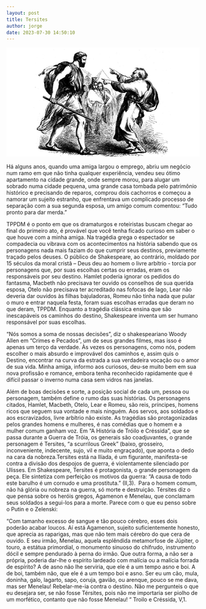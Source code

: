 ```yaml
---
layout: post
title: Tersites
author: jorge
date: 2023-07-30 14:50:10
---
```

![](/uploads/tersites.jpg)

Há alguns anos, quando uma amiga largou o emprego, abriu um negócio num ramo em que não tinha qualquer experiência, vendeu seu ótimo apartamento na cidade grande, onde sempre morou, para alugar um sobrado numa cidade pequena, uma grande casa tombada pelo patrimônio histórico e precisando de reparos, comprou dois cachorros e começou a namorar um sujeito estranho, que enfrentava um complicado processo de separação com a sua segunda esposa, um amigo comum comentou: “Tudo pronto para dar merda.”

TPPDM é o ponto em que os dramaturgos e roteiristas buscam chegar ao final do primeiro ato, é provável que você tenha ficado curioso em saber o que houve com a minha amiga. Na tragédia grega o espectador se compadecia ou vibrava com os acontecimentos na história sabendo que os personagens nada mais faziam do que cumprir seus destinos, previamente traçado pelos deuses. O público de Shakespeare, ao contrário, moldado por 15 séculos da moral cristã – Deus deu ao homem o livre arbítrio - torcia por personagens que, por suas escolhas certas ou erradas, eram os responsáveis por seu destino. Hamlet poderia ignorar os pedidos do fantasma, Macbeth não precisava ter ouvido os conselhos de sua querida esposa, Otelo não precisava ter acreditado nas fofocas de Iago, Lear não deveria dar ouvidos às filhas bajuladoras, Romeu não tinha nada que pular o muro e entrar naquela festa, foram suas escolhas erradas que deram no que deram, TPPDM. Enquanto a tragédia clássica ensina que são inescapáveis os caminhos do destino, Shakespeare inventa um ser humano responsável por suas escolhas.

“Nós somos a soma de nossas decisões”, diz o shakespeariano Woody Allen em “Crimes e Pecados”, um de seus grandes filmes, mas isso é apenas um terço da verdade. Às vezes os personagens, como nós, podem escolher o mais absurdo e improvável dos caminhos e, assim quis o Destino, encontrar na curva da estrada a sua verdadeira vocação ou o amor de sua vida. Minha amiga, informo aos curiosos, deu-se muito bem em sua nova profissão e romance, embora tenha reconhecido rapidamente que é difícil passar o inverno numa casa sem vidros nas janelas.

Além de boas decisões e sorte, a posição social de cada um, pessoa ou personagem, também define o rumo das suas histórias. Os personagens citados, Hamlet, Macbeth, Otelo, Lear e Romeu, são reis, príncipes, homens ricos que seguem sua vontade e mais ninguém. Aos servos, aos soldados e aos escravizados, livre arbítrio não existe. As tragédias são protagonizadas pelos grandes homens e mulheres, é nas comédias que o homem e a mulher comum ganham voz. Em “A História de Tróilo e Créssida”, que se passa durante a Guerra de Tróia, os generais são coadjuvantes, o grande personagem é Tersites, “a scurrilous Greek” (baixo, grosseiro, inconveniente, indecente, sujo, vil e muito engraçado), que aponta o dedo na cara da nobreza.Tersites está na Ilíada, é um figurante, manifesta-se contra a divisão dos despojos de guerra, é violentamente silenciado por Ulisses. Em Shakespeare, Tersites é protagonista, o grande personagem da peça. Ele sintetiza com perfeição os motivos da guerra: “A causa de todo este barulho é um cornudo e uma prostituta.” (II,3).  Para o homem comum, não há glória ou nobreza na guerra, só morte e destruição. Térsites diz o que pensa sobre os heróis gregos, Agamenon e Menelau, que conclamam seus soldados a segui-los para a morte. Parece com o que eu penso sobre o Putin e o Zelenski:

“Com tamanho excesso de sangue e tão pouco cérebro, esses dois poderão acabar loucos. Aí está Agamenon, sujeito suficientemente honesto, que aprecia as raparigas, mas que não tem mais cérebro do que cera de ouvido. E seu irmão, Menelau, aquela esplêndida metamorfose de Júpiter, o touro, a estátua primordial, o monumento sinuoso do chifrudo, instrumento dócil e sempre pendurado à perna do irmão. Que outra forma, a não ser a própria, poderia dar-lhe o espírito lardeado com malícia ou a malícia forrada de espírito? A de asno não lhe serviria, que ele é a um tempo asno e boi. A de boi, também não, que ele é a um tempo boi e asno. Ser eu um cão, mula, doninha, galo, lagarto, sapo, coruja, gavião, ou arenque, pouco se me dava, mas ser Menelau! Rebelar-me-ia contra o destino. Não me pergunteis o que eu desejara ser, se não fosse Térsites, pois não me importaria ser piolho de um morfético, contanto que não fosse Menelau! “ Troilo e Créssida, V,1.

<!--EndFragment-->